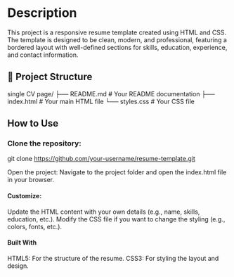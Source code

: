 # Description
This project is a responsive resume template created using HTML and CSS. The template is designed to be clean, modern, and professional, featuring a bordered layout with well-defined sections for skills, education, experience, and contact information.

## 📂 Project Structure  
single CV page/
├── README.md     # Your README documentation
├── index.html    # Your main HTML file
└── styles.css    # Your CSS file

## How to Use
### Clone the repository:
git clone https://github.com/your-username/resume-template.git

Open the project:
Navigate to the project folder and open the index.html file in your browser.

#### Customize:

Update the HTML content with your own details (e.g., name, skills, education, etc.).
Modify the CSS file if you want to change the styling (e.g., colors, fonts, etc.).

#### Built With
HTML5: For the structure of the resume.
CSS3: For styling the layout and design.

